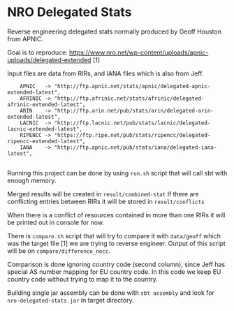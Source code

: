 NRO Delegated Stats
===================

Reverse engineering delegated stats normally produced by Geoff Houston from APNIC.

Goal is to reproduce: https://www.nro.net/wp-content/uploads/apnic-uploads/delegated-extended [1]

Input files are data from RIRs, and IANA files which is also from Jeff.

```
    APNIC   -> "http://ftp.apnic.net/stats/apnic/delegated-apnic-extended-latest",
    AFRINIC -> "http://ftp.afrinic.net/stats/afrinic/delegated-afrinic-extended-latest",
    ARIN    -> "http://ftp.arin.net/pub/stats/arin/delegated-arin-extended-latest",
    LACNIC  -> "http://ftp.lacnic.net/pub/stats/lacnic/delegated-lacnic-extended-latest",
    RIPENCC -> "https://ftp.ripe.net/pub/stats/ripencc/delegated-ripencc-extended-latest",
    IANA    -> "http://ftp.apnic.net/pub/stats/iana/delegated-iana-latest",
```

##

Running this project can be done by using `run.sh`  script that will call sbt with enough memory.

Merged results will be created in `result/combined-stat`
If there are conflicting entries between RIRs it will be stored in `result/conflicts`

When there is a conflict of resources contained in more than one RIRs it will be printed out in console for now.


There is `compare.sh` script that will try to compare it with `data/geoff` which was the target file [1] we are trying
 to reverse engineer. Output of this script will be on `compare/difference_nocc`.
 
Comparison is done ignoring country code (second column), since Jeff has special AS number mapping for EU country code.
In this code we keep EU country code without trying to map it to the country.

Building single jar assembly can be done with `sbt assembly` and look for `nro-delegated-stats.jar` in target directory.
##


